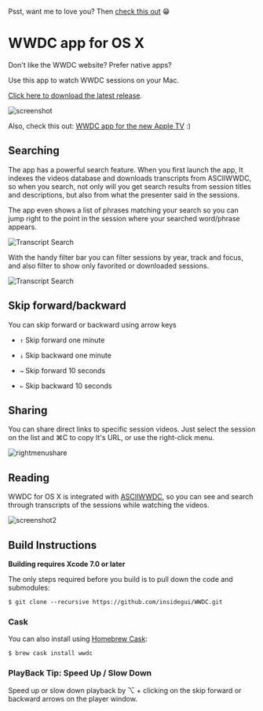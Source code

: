 Psst, want me to love you? Then [check this out](https://getbrowserhub.com) 😁

# WWDC app for OS X

Don't like the WWDC website? Prefer native apps?

Use this app to watch WWDC sessions on your Mac.

[Click here to download the latest release](https://raw.githubusercontent.com/insidegui/WWDC/master/Releases/WWDC_latest.zip).

![screenshot](https://raw.githubusercontent.com/insidegui/WWDC/master/screenshots/screenshot.png)

Also, check this out: [WWDC app for the new Apple TV](https://github.com/insidegui/WWDC-tvOS) :)

## Searching

The app has a powerful search feature. When you first launch the app, It indexes the videos database and downloads transcripts from ASCIIWWDC, so when you search, not only will you get search results from session titles and descriptions, but also from what the presenter said in the sessions.

The app even shows a list of phrases matching your search so you can jump right to the point in the session where your searched word/phrase appears.

![Transcript Search](https://raw.githubusercontent.com/insidegui/WWDC/master/screenshots/transcriptsearch.png)

With the handy filter bar you can filter sessions by year, track and focus, and also filter to show only favorited or downloaded sessions.

![Transcript Search](https://raw.githubusercontent.com/insidegui/WWDC/master/screenshots/filterbar.png)
	
## Skip forward/backward

You can skip forward or backward using arrow keys

* `↑` Skip forward one minute

* `↓` Skip backward one minute

* `→` Skip forward 10 seconds

* `←` Skip backward 10 seconds

## Sharing

You can share direct links to specific session videos. Just select the session on the list and ⌘C to copy It's URL, or use the right-click menu.

![rightmenushare](https://raw.githubusercontent.com/insidegui/WWDC/master/screenshots/rightmenushare.png)

## Reading

WWDC for OS X is integrated with [ASCIIWWDC](http://asciiwwdc.com), so you can see and search through transcripts of the sessions while watching the videos.

![screenshot2](https://raw.githubusercontent.com/insidegui/WWDC/master/screenshots/screenshot2.png)

## Build Instructions

**Building requires Xcode 7.0 or later**

The only steps required before you build is to pull down the code and submodules:

	$ git clone --recursive https://github.com/insidegui/WWDC.git

### Cask

You can also install using [Homebrew Cask](http://caskroom.io):

	$ brew cask install wwdc
	
### PlayBack Tip: Speed Up / Slow Down

Speed up or slow down playback by ⌥ + clicking on the skip forward or backward arrows on the player window.
